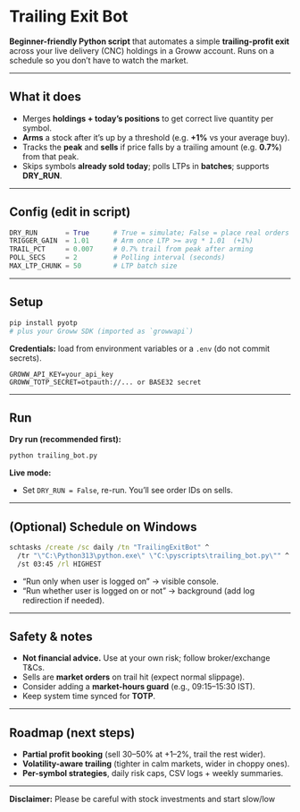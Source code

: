 # Trailing Exit Bot

**Beginner-friendly Python script** that automates a simple **trailing-profit exit** across your live delivery (CNC) holdings in a Groww account. Runs on a schedule so you don’t have to watch the market.

---

## What it does

* Merges **holdings + today’s positions** to get correct live quantity per symbol.
* **Arms** a stock after it’s up by a threshold (e.g. **+1%** vs your average buy).
* Tracks the **peak** and **sells** if price falls by a trailing amount (e.g. **0.7%**) from that peak.
* Skips symbols **already sold today**; polls LTPs in **batches**; supports **DRY\_RUN**.

---

## Config (edit in script)

```python
DRY_RUN       = True      # True = simulate; False = place real orders
TRIGGER_GAIN  = 1.01      # Arm once LTP >= avg * 1.01  (+1%)
TRAIL_PCT     = 0.007     # 0.7% trail from peak after arming
POLL_SECS     = 2         # Polling interval (seconds)
MAX_LTP_CHUNK = 50        # LTP batch size
```

---

## Setup

```bash
pip install pyotp
# plus your Groww SDK (imported as `growwapi`)
```

**Credentials:** load from environment variables or a `.env` (do not commit secrets).

```
GROWW_API_KEY=your_api_key
GROWW_TOTP_SECRET=otpauth://... or BASE32 secret
```

---

## Run

**Dry run (recommended first):**

```bash
python trailing_bot.py
```

**Live mode:**

* Set `DRY_RUN = False`, re-run. You’ll see order IDs on sells.

---

## (Optional) Schedule on Windows

```cmd
schtasks /create /sc daily /tn "TrailingExitBot" ^
  /tr "\"C:\Python313\python.exe\" \"C:\pyscripts\trailing_bot.py\"" ^
  /st 03:45 /rl HIGHEST
```

* “Run only when user is logged on” → visible console.
* “Run whether user is logged on or not” → background (add log redirection if needed).

---

## Safety & notes

* **Not financial advice.** Use at your own risk; follow broker/exchange T\&Cs.
* Sells are **market orders** on trail hit (expect normal slippage).
* Consider adding a **market-hours guard** (e.g., 09:15–15:30 IST).
* Keep system time synced for **TOTP**.

---

## Roadmap (next steps)

* **Partial profit booking** (sell 30–50% at +1–2%, trail the rest wider).
* **Volatility-aware trailing** (tighter in calm markets, wider in choppy ones).
* **Per-symbol strategies**, daily risk caps, CSV logs + weekly summaries.

---

**Disclaimer:** Please be careful with stock investments and start slow/low

